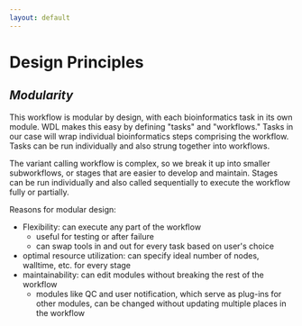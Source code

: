 ```yaml
---
layout: default
---
```


# Design Principles
## _Modularity_
This workflow is modular by design, with each bioinformatics task in its own module. WDL makes this easy by defining "tasks" and "workflows." Tasks in our case will wrap individual bioinformatics steps comprising the workflow. Tasks can be run individually and also strung together into workflows.

The variant calling workflow is complex, so we break it up into smaller subworkflows, or stages that are easier to develop and maintain. Stages can be run individually and also called sequentially to execute the workflow fully or partially.

Reasons for modular design:

- Flexibility: can execute any part of the workflow
   - useful for testing or after failure
   - can swap tools in and out for every task based on user's choice
- optimal resource utilization: can specify ideal number of nodes, walltime, etc. for every stage
- maintainability: can edit modules without breaking the rest of the workflow
    - modules like QC and user notification, which serve as plug-ins for other modules, can be changed without updating multiple places in        the workflow
